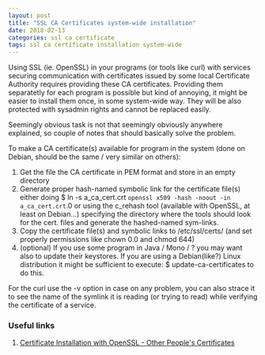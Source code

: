 ```yaml
---
layout: post
title: "SSL CA Certificates system-wide installation"
date: 2018-02-13
categories: ssl ca certificate
tags: ssl ca certificate installation system-wide
---
```

Using SSL (ie. OpenSSL) in your programs (or tools like curl) with services securing
communication with certificates issued by some local Certificate Authority requires
providing these CA certificates. Providing them separatetly for each program is possible
but kind of annoying, it might be easier to install them once, in some system-wide way.
They will be also protected with sysadmin rights and cannot be replaced easily.

Seemingly obvious task is not that seemingly obviously anywhere explained, so couple
of notes that should basically solve the problem.

To make a CA certificate(s) available for program in the system (done on Debian, should be
the same / very similar on others):

1. Get the file the CA certificate in PEM format and store in an empty directory
2. Generate proper hash-named symbolic link for the certificate file(s) either doing
$ ln -s a_ca_cert.crt `openssl x509 -hash -noout -in a_ca_cert.crt`.0
or using the c_rehash tool (available with OpenSSL, at least on Debian...) specifying
the directory where the tools should look for the cert. files and generate
the hashed-named sym-links.
3. Copy the certificate file(s) and symbolic links to /etc/ssl/certs/ (and set properly
permissions like chown 0.0 and chmod 644)
4. (optional) If you use some program in Java / Mono / ? you may want also to update their
keystores. If you are using a Debian(like?) Linux distribution it might be sufficient to 
execute: $ update-ca-certificates
to do this.

For the curl use the -v option in case on any problem, you can also strace it to see
the name of the symlink it is reading (or trying to read) while verifying the certificate
of a service.


### Useful links
1. [Certificate Installation with OpenSSL - Other People's Certificates][cert_inst.1]

[cert_inst.1]:   http://gagravarr.org/writing/openssl-certs/others.shtml
